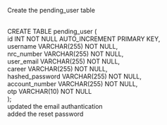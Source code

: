 Create the pending_user table <br><br>

CREATE TABLE pending_user ( <br>
    id INT NOT NULL AUTO_INCREMENT PRIMARY KEY, <br>
    username VARCHAR(255) NOT NULL, <br>
    nrc_number VARCHAR(255) NOT NULL, <br>
    user_email VARCHAR(255) NOT NULL, <br>
    career VARCHAR(255) NOT NULL, <br>
    hashed_password VARCHAR(255) NOT NULL, <br>
    account_number VARCHAR(255) NOT NULL, <br>
    otp VARCHAR(10) NOT NULL <br>
);
<br>
updated the email authantication <br>
added the reset password
